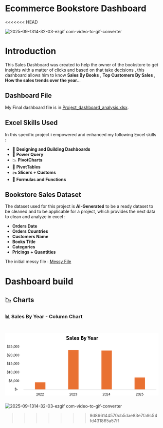 # Ecommerce Bookstore Dashboard

<<<<<<< HEAD

![2025-09-1314-32-03-ezgif com-video-to-gif-converter](https://github.com/user-attachments/assets/145ed400-176b-4287-b046-8db61a0a98bd)

# Introduction

This Sales Dashboard was created to help the owner of the bookstore to get insights with a matter of clicks and based on that take decisions , this dashboard allows him to know **Sales By Books** , **Top Customers By Sales** , **How the sales trends over the year**...

## Dashboard File

My Final dashboard file is in [Project_dashboard_analysis.xlsx](Project/Project_dashboard_analysis.xlsx).

## Excel Skills Used

In this specific project i empowered and enhanced my following Excel skills :

- 📐 **Designing and Building Dashboards**
- 💪 **Power Query**
- 📉 **PivotCharts**
- 📑 **PivotTables**
- ✂️ **Slicers + Customs**
- 🧮 **Formulas and Functions**

## Bookstore Sales Dataset

The dataset used for this project is **AI-Generated** to be a ready dataset to be cleaned and to be applicable for a project, which provides the next data to clean and analyze in excel :

- **Orders Date**
- **Orders Countries**
- **Customers Name**
- **Books Title**
- **Categories**
- **Pricings + Quantities**

The initial messy file : [Messy File](initial_messy_data.xlsx)

# Dashboard build

## 📉 Charts

### 📊 Sales By Year - Column Chart

# ![Sales By Year Chart](./images/sales_by_year_dash.png)

![2025-09-1314-32-03-ezgif com-video-to-gif-converter](https://github.com/user-attachments/assets/145ed400-176b-4287-b046-8db61a0a98bd)

> > > > > > > 9d866144570cb5dae83e7fa9c54fd431865a57ff
